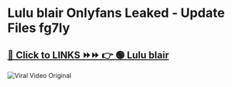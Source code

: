 
 # Lulu blair Onlyfans Leaked - Update Files fg7ly

## <h2><a href="https://clipsfans.com/Lulu_blair&ref=git">🔗 Click to LINKS ⏩⏩ 👉 🟢 Lulu blair </a></h2>

<a href="https://clipsfans.com/Lulu_blair&ref=git" rel="nofollow" data-target="animated-image.originalLink"><img src="https://i.ibb.co.com/xMMVF88/686577567.gif" alt="Viral Video Original" style="max-width: 100%; display: inline-block;" data-target="animated-image.originalImage"></a>

